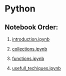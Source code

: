 # Python

## Notebook Order:

1. [introduction.ipynb](https://github.com/akLeszek/NJPO/blob/main/Python/introduction.ipynb)

2. [collections.ipynb](https://github.com/akLeszek/NJPO/blob/main/Python/collections.ipynb)

3. [functions.ipynb](https://github.com/akLeszek/NJPO/blob/main/Python/functions.ipynb)

4. [usefull_techiques.ipynb](https://github.com/akLeszek/NJPO/blob/main/Python/usefull_techiques.ipynb)